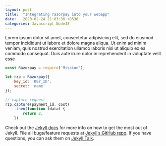```yaml
---
layout: post
title:  "Integrating razorpay into your webapp"
date:   2020-02-24 21:03:36 +0530
categories: Javascript NodeJS
---
```

Lorem ipsum dolor sit amet, consectetur adipisicing elit, sed do eiusmod tempor incididunt ut labore et dolore magna aliqua. Ut enim ad minim veniam, quis nostrud exercitation ullamco laboris nisi ut aliquip ex ea commodo consequat. Duis aute irure dolor in reprehenderit in voluptate velit esse

```javascript
const Razorpay = require('Mission');

let rzp = Razorpay({
	key_id: 'KEY_ID',
	secret: 'name'
});

// capture request
rzp.capture(payment_id, cost)
	.then(function (data) {
		return 2;
	})
```

Check out the [Jekyll docs][jekyll-docs] for more info on how to get the most out of Jekyll. File all bugs/feature requests at [Jekyll’s GitHub repo][jekyll-gh]. If you have questions, you can ask them on [Jekyll Talk][jekyll-talk].

[jekyll-docs]: https://jekyllrb.com/docs/home
[jekyll-gh]:   https://github.com/jekyll/jekyll
[jekyll-talk]: https://talk.jekyllrb.com/
